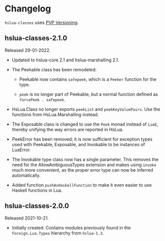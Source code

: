 # Changelog

`hslua-classes` uses [PVP Versioning][].

## hslua-classes-2.1.0

Released 29-01-2022.

-   Updated to hslua-core 2.1 and hslua-marshalling 2.1.

-   The Peekable class has been remodeled:

    -   Peekable now contains `safepeek`, which is a `Peeker`
        function for the type.

    -   `peek` is no longer part of Peekable, but a normal
        function defined as `forcePeek . safepeek`.

-   HsLua.Class no longer exports `peekList` and
    `peekKeyValuePairs`. Use the functions from HsLua.Marshalling
    instead.

-   The Exposable class is changed to use the `Peek` monad
    instead of `LuaE`, thereby unifying the way errors are
    reported in HsLua.

-   PeekError has been removed; it is now sufficient for
    exception types used with Peekable, Exposable, and Invokable
    to be instances of LuaError.

-   The Invokable type class now has a single parameter. This
    removes the need for the AllowAmbiguousTypes extension and
    makes using `invoke` much more convenient, as the proper error
    type can now be inferred automatically.

-   Added function `pushAsHaskellFunction` to make it even easier
    to use Haskell functions in Lua.

## hslua-classes-2.0.0

Released 2021-10-21.

-   Initially created. Contains modules previously found in the
    `Foreign.Lua.Types` hierarchy from `hslua-1.3`.

  [PVP Versioning]: https://pvp.haskell.org
